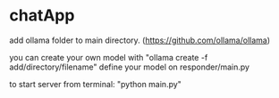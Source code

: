 # chatApp
add ollama folder to main directory. (https://github.com/ollama/ollama)

you can create your own model with "ollama create -f add/directory/filename"
define your model on responder/main.py

to start server from terminal:
"python main.py"

